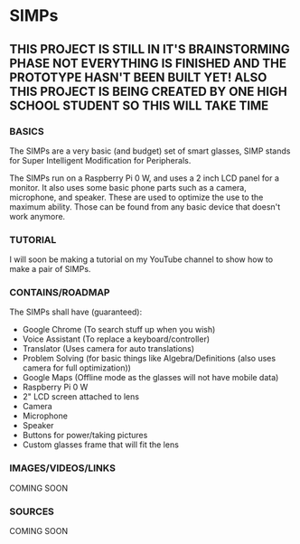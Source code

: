 # SIMPs

## THIS PROJECT IS STILL IN IT'S BRAINSTORMING PHASE NOT EVERYTHING IS FINISHED AND THE PROTOTYPE HASN'T BEEN BUILT YET! ALSO THIS PROJECT IS BEING CREATED BY ONE HIGH SCHOOL STUDENT SO THIS WILL TAKE TIME

### BASICS
The SIMPs are a very basic (and budget) set of smart glasses, SIMP stands for Super Intelligent Modification for Peripherals.

The SIMPs run on a Raspberry Pi 0 W, and uses a 2 inch LCD panel for a monitor. It also uses some basic phone parts such as a camera, microphone, and speaker. These are used to optimize the use to the maximum ability. Those can be found from any basic device that doesn't work anymore. 

### TUTORIAL
I will soon be making a tutorial on my YouTube channel to show how to make a pair of SIMPs.

### CONTAINS/ROADMAP
The SIMPs shall have (guaranteed):
  - Google Chrome (To search stuff up when you wish)
  - Voice Assistant (To replace a keyboard/controller)
  - Translator (Uses camera for auto translations)
  - Problem Solving (for basic things like Algebra/Definitions (also uses camera for full optimization))
  - Google Maps (Offline mode as the glasses will not have mobile data)
  - Raspberry Pi 0 W
  - 2" LCD screen attached to lens
  - Camera
  - Microphone
  - Speaker
  - Buttons for power/taking pictures
  - Custom glasses frame that will fit the lens

### IMAGES/VIDEOS/LINKS
  COMING SOON
  
### SOURCES
  COMING SOON
